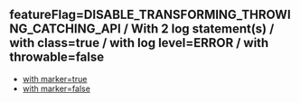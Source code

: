 ## featureFlag=DISABLE_TRANSFORMING_THROWING_CATCHING_API / With 2 log statement(s) / with class=true / with log level=ERROR / with throwable=false

* [with marker=true](marker-true/index.md)
* [with marker=false](marker-false/index.md)


